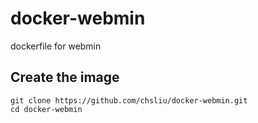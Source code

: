 # docker-webmin
dockerfile for webmin

## Create the image
```
git clone https://github.com/chsliu/docker-webmin.git
cd docker-webmin
```
